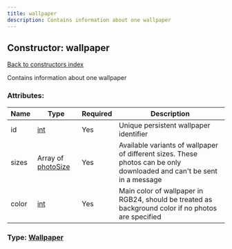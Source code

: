 ```yaml
---
title: wallpaper
description: Contains information about one wallpaper
---
```

## Constructor: wallpaper  
[Back to constructors index](index.md)



Contains information about one wallpaper

### Attributes:

| Name     |    Type       | Required | Description |
|----------|---------------|----------|-------------|
|id|[int](../types/int.md) | Yes|Unique persistent wallpaper identifier|
|sizes|Array of [photoSize](../constructors/photoSize.md) | Yes|Available variants of wallpaper of different sizes. These photos can be only downloaded and can't be sent in a message|
|color|[int](../types/int.md) | Yes|Main color of wallpaper in RGB24, should be treated as background color if no photos are specified|



### Type: [Wallpaper](../types/Wallpaper.md)


